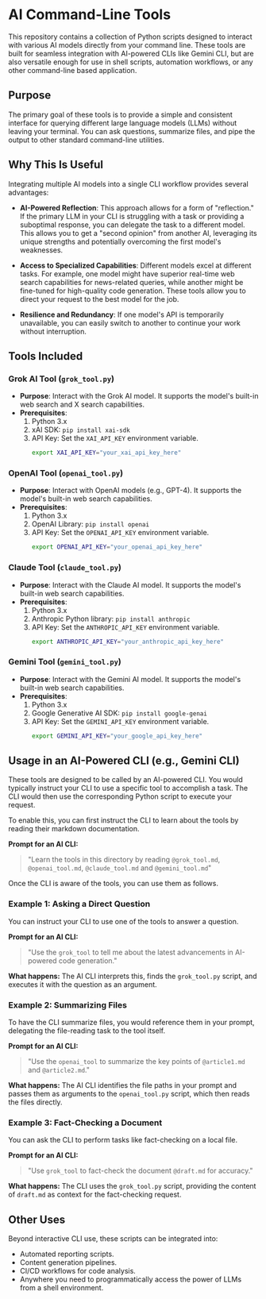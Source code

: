 # AI Command-Line Tools

This repository contains a collection of Python scripts designed to interact with various AI models directly from your command line. These tools are built for seamless integration with AI-powered CLIs like Gemini CLI, but are also versatile enough for use in shell scripts, automation workflows, or any other command-line based application.

## Purpose

The primary goal of these tools is to provide a simple and consistent interface for querying different large language models (LLMs) without leaving your terminal. You can ask questions, summarize files, and pipe the output to other standard command-line utilities.

## Why This Is Useful

Integrating multiple AI models into a single CLI workflow provides several advantages:

*   **AI-Powered Reflection**: This approach allows for a form of "reflection." If the primary LLM in your CLI is struggling with a task or providing a suboptimal response, you can delegate the task to a different model. This allows you to get a "second opinion" from another AI, leveraging its unique strengths and potentially overcoming the first model's weaknesses.

*   **Access to Specialized Capabilities**: Different models excel at different tasks. For example, one model might have superior real-time web search capabilities for news-related queries, while another might be fine-tuned for high-quality code generation. These tools allow you to direct your request to the best model for the job.

*   **Resilience and Redundancy**: If one model's API is temporarily unavailable, you can easily switch to another to continue your work without interruption.

## Tools Included

### Grok AI Tool (`grok_tool.py`)

-   **Purpose**: Interact with the Grok AI model. It supports the model's built-in web search and X search capabilities.
-   **Prerequisites**:
    1.  Python 3.x
    2.  xAI SDK: `pip install xai-sdk`
    3.  API Key: Set the `XAI_API_KEY` environment variable.
        ```bash
        export XAI_API_KEY="your_xai_api_key_here"
        ```

### OpenAI Tool (`openai_tool.py`)

-   **Purpose**: Interact with OpenAI models (e.g., GPT-4). It supports the model's built-in web search capabilities.
-   **Prerequisites**:
    1.  Python 3.x
    2.  OpenAI Library: `pip install openai`
    3.  API Key: Set the `OPENAI_API_KEY` environment variable.
        ```bash
        export OPENAI_API_KEY="your_openai_api_key_here"
        ```

### Claude Tool (`claude_tool.py`)

-   **Purpose**: Interact with the Claude AI model. It supports the model's built-in web search capabilities.
-   **Prerequisites**:
    1.  Python 3.x
    2.  Anthropic Python library: `pip install anthropic`
    3.  API Key: Set the `ANTHROPIC_API_KEY` environment variable.
        ```bash
        export ANTHROPIC_API_KEY="your_anthropic_api_key_here"
        ```

### Gemini Tool (`gemini_tool.py`)

-   **Purpose**: Interact with the Gemini AI model. It supports the model's built-in web search capabilities.
-   **Prerequisites**:
    1.  Python 3.x
    2.  Google Generative AI SDK: `pip install google-genai`
    3.  API Key: Set the `GEMINI_API_KEY` environment variable.
        ```bash
        export GEMINI_API_KEY="your_google_api_key_here"
        ```

## Usage in an AI-Powered CLI (e.g., Gemini CLI)

These tools are designed to be called by an AI-powered CLI. You would typically instruct your CLI to use a specific tool to accomplish a task. The CLI would then use the corresponding Python script to execute your request.

To enable this, you can first instruct the CLI to learn about the tools by reading their markdown documentation.

**Prompt for an AI CLI:**
> "Learn the tools in this directory by reading `@grok_tool.md`, `@openai_tool.md`, `@claude_tool.md` and `@gemini_tool.md`"

Once the CLI is aware of the tools, you can use them as follows.

### Example 1: Asking a Direct Question

You can instruct your CLI to use one of the tools to answer a question.

**Prompt for an AI CLI:**
> "Use the `grok_tool` to tell me about the latest advancements in AI-powered code generation."

**What happens:** The AI CLI interprets this, finds the `grok_tool.py` script, and executes it with the question as an argument.

### Example 2: Summarizing Files

To have the CLI summarize files, you would reference them in your prompt, delegating the file-reading task to the tool itself.

**Prompt for an AI CLI:**
> "Use the `openai_tool` to summarize the key points of `@article1.md` and `@article2.md`."

**What happens:** The AI CLI identifies the file paths in your prompt and passes them as arguments to the `openai_tool.py` script, which then reads the files directly.

### Example 3: Fact-Checking a Document

You can ask the CLI to perform tasks like fact-checking on a local file.

**Prompt for an AI CLI:**
> "Use `grok_tool` to fact-check the document `@draft.md` for accuracy."

**What happens:** The CLI uses the `grok_tool.py` script, providing the content of `draft.md` as context for the fact-checking request.

## Other Uses

Beyond interactive CLI use, these scripts can be integrated into:
-   Automated reporting scripts.
-   Content generation pipelines.
-   CI/CD workflows for code analysis.
-   Anywhere you need to programmatically access the power of LLMs from a shell environment.
